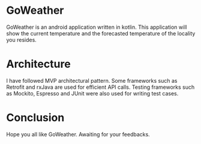 # GoWeather
GoWeather is an android application written in kotlin. This application will show the current temperature and the forecasted temperature of the locality you resides.

# Architecture
I have followed MVP architectural pattern. Some frameworks such as Retrofit and rxJava are used for efficient API calls. Testing frameworks such as Mockito, Espresso and JUnit were also used for writing test cases.

# Conclusion
Hope you all like GoWeather. Awaiting for your feedbacks.
